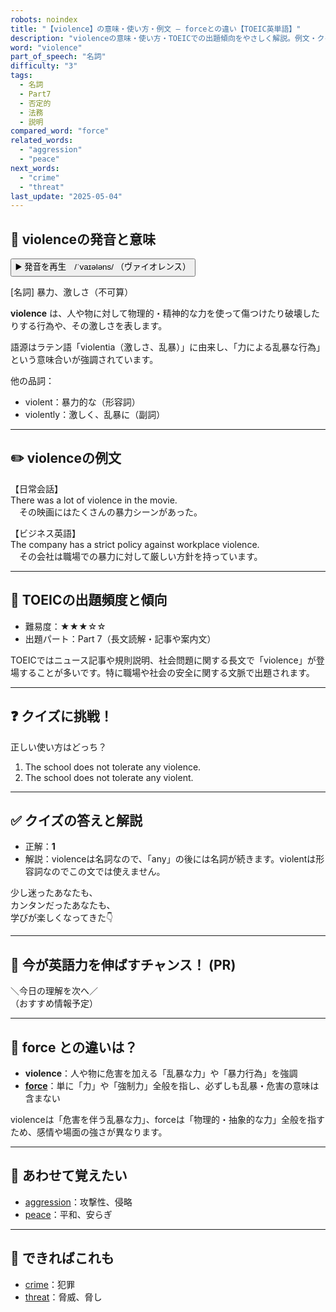 ```yaml
---
robots: noindex
title: "【violence】の意味・使い方・例文 ― forceとの違い【TOEIC英単語】"
description: "violenceの意味・使い方・TOEICでの出題傾向をやさしく解説。例文・クイズ付きでforceとの違いもわかりやすく学べます。"
word: "violence"
part_of_speech: "名詞"
difficulty: "3"
tags:
  - 名詞
  - Part7
  - 否定的
  - 法務
  - 説明
compared_word: "force"
related_words:
  - "aggression"
  - "peace"
next_words:
  - "crime"
  - "threat"
last_update: "2025-05-04"
---
```


## 🔰 violenceの発音と意味

<button class="play-audio" onclick="playTTS('violence')">
  <span class="play-audio-main">
    ▶️ 発音を再生　/ˈvaɪələns/
  </span>
  <span class="play-audio-sub">
    （ヴァイオレンス）
  </span>
</button>

[名詞] 暴力、激しさ（不可算）

**violence** は、人や物に対して物理的・精神的な力を使って傷つけたり破壊したりする行為や、その激しさを表します。

語源はラテン語「violentia（激しさ、乱暴）」に由来し、「力による乱暴な行為」という意味合いが強調されています。

他の品詞：  
- violent：暴力的な（形容詞）
- violently：激しく、乱暴に（副詞）

---

## ✏️ violenceの例文

【日常会話】  
There was a lot of violence in the movie.  
　その映画にはたくさんの暴力シーンがあった。

【ビジネス英語】  
The company has a strict policy against workplace violence.  
　その会社は職場での暴力に対して厳しい方針を持っています。

---

## 🎯 TOEICの出題頻度と傾向

- 難易度：★★★☆☆
- 出題パート：Part 7（長文読解・記事や案内文）

TOEICではニュース記事や規則説明、社会問題に関する長文で「violence」が登場することが多いです。特に職場や社会の安全に関する文脈で出題されます。

---

## ❓ クイズに挑戦！

正しい使い方はどっち？

1. The school does not tolerate any violence.  
2. The school does not tolerate any violent.

---

## ✅ クイズの答えと解説

- 正解：**1**
- 解説：violenceは名詞なので、「any」の後には名詞が続きます。violentは形容詞なのでこの文では使えません。

少し迷ったあなたも、  
カンタンだったあなたも、  
学びが楽しくなってきた👇️

---

## 🚀 今が英語力を伸ばすチャンス！ (PR)

<div class="info-center">
＼今日の理解を次へ／<br>  
（おすすめ情報予定）
</div>

---

## 🤔  force との違いは？

- **violence**：人や物に危害を加える「乱暴な力」や「暴力行為」を強調
- **[force](/force)**：単に「力」や「強制力」全般を指し、必ずしも乱暴・危害の意味は含まない

violenceは「危害を伴う乱暴な力」、forceは「物理的・抽象的な力」全般を指すため、感情や場面の強さが異なります。

---

## 🧩 あわせて覚えたい

- [aggression](/aggression)：攻撃性、侵略
- [peace](/peace)：平和、安らぎ

---

## 📖 できればこれも

- [crime](/crime)：犯罪
- [threat](/threat)：脅威、脅し

<!-- cvid: aid43_bid45 -->
